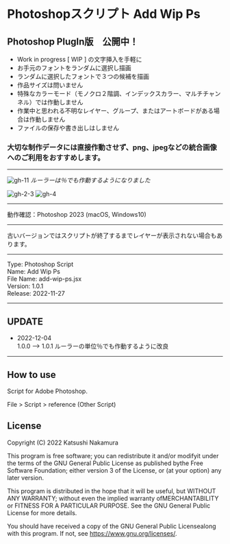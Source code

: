 # Photoshopスクリプト Add Wip Ps

## Photoshop PlugIn版　公開中！

- Work in progress [ WIP ] の文字挿入を手軽に
- お手元のフォントをランダムに選択し描画
- ランダムに選択したフォントで３つの候補を描画
- 作品サイズは問いません
- 特殊なカラーモード（モノクロ２階調、インデックスカラー、マルチチャンネル）では作動しません
- 作業中と思われる不明なレイヤー、グループ、またはアートボードがある場合は作動しません
- ファイルの保存や書き出しはしません

### **大切な制作データには直接作動させず、png、jpegなどの統合画像へのご利用をおすすめします。**

---

![gh-11](https://user-images.githubusercontent.com/77219005/205332263-f526bbc9-5054-4bfe-aac9-84da5f318a52.png)
*ルーラーは％でも作動するようになりました*

![gh-2-3](https://user-images.githubusercontent.com/77219005/204752707-87d61f5f-5cde-4f16-95fd-d114777af494.png)
![gh-4](https://user-images.githubusercontent.com/77219005/204752742-48941c23-11a8-45bf-8207-43d309a523b2.png)


---

動作確認：Photoshop 2023 (macOS, Windows10)

---

古いバージョンではスクリプトが終了するまでレイヤーが表示されない場合もあります。

---

Type: Photoshop Script  
Name: Add Wip Ps  
File Name: add-wip-ps.jsx  
Version: 1.0.1  
Release: 2022-11-27

---

## UPDATE

- 2022-12-04  
1.0.0 --> 1.0.1  ルーラーの単位％でも作動するように改良

---

## How to use

Script for Adobe Photoshop.

File > Script > reference (Other Script)


## License

Copyright (C) 2022 Katsushi Nakamura

This program is free software; you can redistribute it and/or modifyit under the terms of the GNU General Public License as published bythe Free Software Foundation; either version 3 of the License, or (at your option) any later version.

This program is distributed in the hope that it will be useful, but WITHOUT ANY WARRANTY; without even the implied warranty ofMERCHANTABILITY or FITNESS FOR A PARTICULAR PURPOSE. See the GNU General Public License for more details.

You should have received a copy of the GNU General Public Licensealong with this program. If not, see <https://www.gnu.org/licenses/>.
